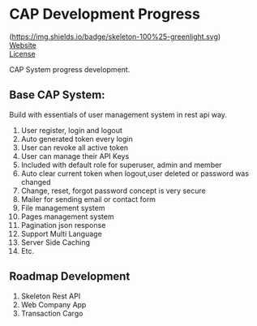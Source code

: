 CAP Development Progress
=======
(https://img.shields.io/badge/skeleton-100%25-greenlight.svg)<br>
[Website](https://img.shields.io/badge/website-10%25-red.svg)<br>
[License](https://img.shields.io/badge/license-MIT-blue.svg)<br>

CAP System progress development.<br>

Base CAP System:
---------------
Build with essentials of user management system in rest api way.

1. User register, login and logout
2. Auto generated token every login
3. User can revoke all active token
4. User can manage their API Keys
5. Included with default role for superuser, admin and member
6. Auto clear current token when logout,user deleted or password was changed
7. Change, reset, forgot password concept is very secure
8. Mailer for sending email or contact form
9. File management system
10. Pages management system
11. Pagination json response
12. Support Multi Language
13. Server Side Caching
14. Etc.

Roadmap Development
---------------

1. Skeleton Rest API
2. Web Company App
3. Transaction Cargo